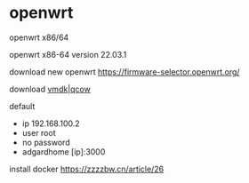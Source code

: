 # openwrt
openwrt x86/64
 
 openwrt x86-64 version 22.03.1
 
 download new openwrt https://firmware-selector.openwrt.org/
 
 download [vmdk](https://github.com/DumplingMiku/openwrt/releases/download/v0.0.1/openwrt-22.03.1-x86-64.vmdk.zip)|[qcow](https://github.com/DumplingMiku/openwrt/releases/download/v0.0.1/openwrt-22.03.1-x86-64.qcow2.zip)

 default 
 - ip 192.168.100.2
 - user root
 - no password
 - adgardhome [ip]:3000

install docker
https://zzzzbw.cn/article/26

